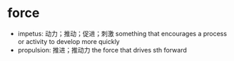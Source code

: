 # force

- impetus: 动力；推动；促进；刺激 something that encourages a process or activity to develop more quickly
- propulsion: 推进；推动力 the force that drives sth forward
